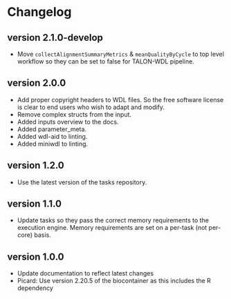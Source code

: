Changelog
==========

<!--

Newest changes should be on top.

This document is user facing. Please word the changes in such a way
that users understand how the changes affect the new version.
-->

version 2.1.0-develop
---------------------------
+ Move `collectAlignmentSummaryMetrics` & `meanQualityByCycle` to top level
  workflow so they can be set to false for TALON-WDL pipeline.

version 2.0.0
---------------------------
+ Add proper copyright headers to WDL files. So the free software license
  is clear to end users who wish to adapt and modify.
+ Remove complex structs from the input.
+ Added inputs overview to the docs.
+ Added parameter_meta.
+ Added wdl-aid to linting.
+ Added miniwdl to linting.

version 1.2.0
---------------------------
+ Use the latest version of the tasks repository.

version 1.1.0
---------------------------
+ Update tasks so they pass the correct memory requirements to the 
  execution engine. Memory requirements are set on a per-task (not
  per-core) basis.


version 1.0.0
---------------------------
+ Update documentation to reflect latest changes
+ Picard: Use version 2.20.5 of the biocontainer as this includes the R dependency

